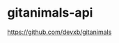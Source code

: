 # gitanimals-api
https://github.com/devxb/gitanimals

<a href="https://github.com/devxb/gitanimals">
    <img src = ""
</a>
